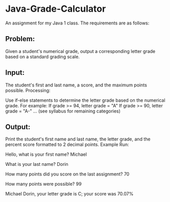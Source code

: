 # Java-Grade-Calculator

An assignment for my Java 1 class. The requirements are as follows:

## Problem:

Given a student's numerical grade, output a corresponding letter grade based on a standard grading scale.
## Input:

The student's first and last name, a score, and the maximum points possible. 
Processing:

Use if-else statements to determine the letter grade based on the numerical grade.
For example:
If grade >= 94, letter grade = "A"
If grade >= 90, letter grade = "A-"
... (see syllabus for remaining categories)
## Output:

 Print the student's first name and last name, the letter grade, and the percent score formatted to 2 decimal points.
Example Run:

Hello, what is your first name? Michael

What is your last name? Dorin

How many points did you score on the last assignment? 70

How many points were possible? 99

Michael Dorin, your letter grade is C; your score was 70.07%
